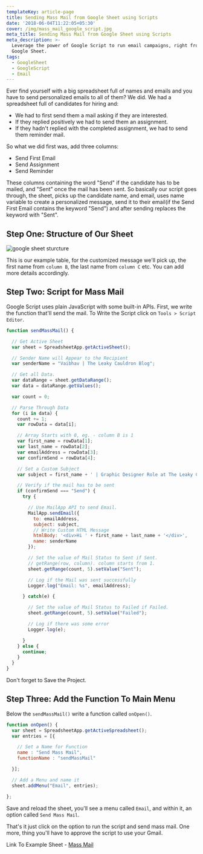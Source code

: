 ```yaml
---
templateKey: article-page
title: Sending Mass Mail from Google Sheet using Scripts
date: '2018-06-04T11:22:05+05:30'
cover: /img/mass_mail_google_script.jpg
meta_title: Sending Mass Mail from Google Sheet using Scripts
meta_description: >-
  Leverage the power of Google Script to run email campaigns, right from your
  Google Sheet.
tags:
  - GoogleSheet
  - GoogleScript
  - Email
---
```

Ever find yourself with a big spreadsheet full of names and emails and you have to send personalized emails to all of them? We did. We had a spreadsheet full of candidates for hiring and: 

* We had to first send them a mail asking if they are interested.
* If they replied positively we had to send them an assignment.
* If they hadn't replied with the completed assignment, we had to send them reminder mail.

So what we did first was, add three columns:

* Send First Email
* Send Assignment
* Send Reminder

These columns containing the word "Send" if the candidate has to be mailed, and "Sent" once the mail has been sent. So basically our script goes through, the sheet, picks up the candidate name, and email, uses name variable to create a personalized message, send it to their email(if the Send First Email contains the keyword "Send") and after sending replaces the keyword with "Sent".

## Step One: Structure of Our Sheet

![google sheet sturcture](/img/sheet_structure.png)

This is our example table, for the customized message we'll pick up, the first name from `column B`, the last name from `column C` etc. You can add more details accordingly.

## Step Two: Script for Mass Mail

Google Script uses plain JavaScript with some built-in APIs. First, we write the function that'll send the mail. To Write the Script click on `Tools > Script Editor`.

```javascript
function sendMassMail() {

  // Get Active Sheet
  var sheet = SpreadsheetApp.getActiveSheet(); 

  // Sender Name will Appear to the Recipient
  var senderName = "Vaibhav | The Leaky Cauldron Blog";

  // Get all Data.
  var dataRange = sheet.getDataRange(); 
  var data = dataRange.getValues(); 

  var count = 0;

  // Parse Through Data
  for (i in data) { 
    count += 1;
    var rowData = data[i]; 

    // Array Starts with 0, eg. - column B is 1
    var first_name = rowData[1]; 
    var last_name = rowData[2];
    var emailAddress = rowData[3]; 
    var confirmSend = rowData[4]; 

    // Set a Custom Subject
    var subject = first_name + ' | Graphic Designer Role at The Leaky Cauldron Blog';

    // Verify if the mail has to be sent
    if (confirmSend === "Send") { 
      try { 

        // Use MailApp API to send Email.
        MailApp.sendEmail({ 
          to: emailAddress, 
          subject: subject, 
          // Write Custom HTML Message
          htmlBody: '<div>Hi ' + first_name + last_name + '</div>', 
          name: senderName 
        }); 

        // Set the value of Mail Status to Sent if Sent.
        // getRange(row, column). column starts from 1.
        sheet.getRange(count, 5).setValue("Sent");

        // Log if the Mail was sent successfully
        Logger.log("Email: %s", emailAddress); 

      } catch(e) { 

        // Set the value of Mail Status to Failed if Failed.
        sheet.getRange(count, 5).setValue("Failed");

        // Log if there was some error
        Logger.log(e); 

      } 
    } else { 
      continue; 
    } 
  }
}
```

Don't forget to Save the Project.

## Step Three: Add the Function To Main Menu

Below the `sendMassMail()` write a function called `onOpen()`.

```javascript
function onOpen() {
  var sheet = SpreadsheetApp.getActiveSpreadsheet();
  var entries = [{

    // Set a Name for Function
    name : "Send Mass Mail",
    functionName : "sendMassMail"

  }];

  // Add a Menu and name it
  sheet.addMenu("Email", entries);

};
```

Save and reload the sheet, you'll see a menu called `Email`, and within it, an option called `Send Mass Mail`. 

That's it just click on the option to run the script and send mass mail. One more, thing you'll have to approve the script to use your Gmail.

Link To Example Sheet - [Mass Mail](https://docs.google.com/spreadsheets/d/1OeRL8bFaAYuwAQXdy_wV1WKmGap_gcQ3jFOzrbKVEuo/edit?usp=sharing)
